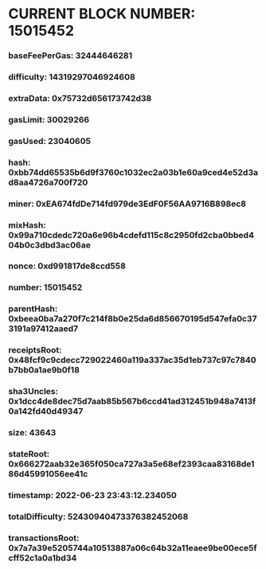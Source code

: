 # CURRENT BLOCK NUMBER: 15015452

### baseFeePerGas: 32444646281
### difficulty: 14319297046924608
### extraData: 0x75732d656173742d38
### gasLimit: 30029266
### gasUsed: 23040605
### hash: 0xbb74dd65535b6d9f3760c1032ec2a03b1e60a9ced4e52d3ad8aa4726a700f720
### miner: 0xEA674fdDe714fd979de3EdF0F56AA9716B898ec8
### mixHash: 0x99a710cdedc720a6e96b4cdefd115c8c2950fd2cba0bbed404b0c3dbd3ac06ae
### nonce: 0xd991817de8ccd558
### number: 15015452
### parentHash: 0xbeea0ba7a270f7c214f8b0e25da6d856670195d547efa0c373191a97412aaed7
### receiptsRoot: 0x48fcf9c9cdecc729022460a119a337ac35d1eb737c97c7840b7bb0a1ae9b0f18
### sha3Uncles: 0x1dcc4de8dec75d7aab85b567b6ccd41ad312451b948a7413f0a142fd40d49347
### size: 43643
### stateRoot: 0x666272aab32e365f050ca727a3a5e68ef2393caa83168de186d45991056ee41c
### timestamp: 2022-06-23 23:43:12.234050
### totalDifficulty: 52430940473376382452068
### transactionsRoot: 0x7a7a39e5205744a10513887a06c64b32a11eaee9be00ece5fcff52c1a0a1bd34
